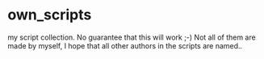 # own_scripts
my script collection. No guarantee that this will work ;-)
Not all of them are made by myself, I hope that all other authors in the scripts are named..
